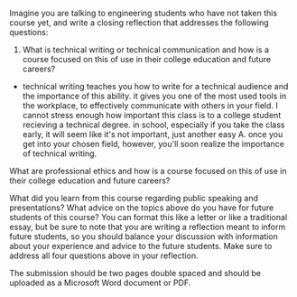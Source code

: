 Imagine you are talking to engineering students who have not taken this course yet, and write a closing reflection that addresses the following questions:

1. What is technical writing or technical communication and how is a course focused on this of 
use in their college education and future careers?

- technical writing teaches you how to write for a technical audience and the importance of this ability. it gives you one of the most used tools in the workplace, to effectively communicate with others in your field. I cannot stress enough how important this class is to a college student recieving a technical degree. in school, especially if you take the class early, it will seem like it's not important, just another easy A. once you get into your chosen field, however, you'll soon realize the importance of technical writing. 

What are professional ethics and how is a course focused on this of use in their college education and future careers?




What did you learn from this course regarding public speaking and presentations?
What advice on the topics above do you have for future students of this course?
You can format this like a letter or like a traditional essay, but be sure to note that you are writing a reflection meant to inform future students, so you should balance your discussion with information about your experience and advice to the future students. Make sure to address all four questions above in your reflection.

The submission should be two pages double spaced and should be uploaded as a Microsoft Word document or PDF. 
